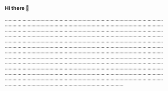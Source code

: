 ### Hi there 👋

.............................................................................................................................................................................................................................................................................................................................................................................................................................................................................................................................................................................................................................................................................................................................................................................................................................................................................................................................................................................................................................................................................................................................................................................................................................................................................................................................................................................................................................................................................................................................................................................................................................................
